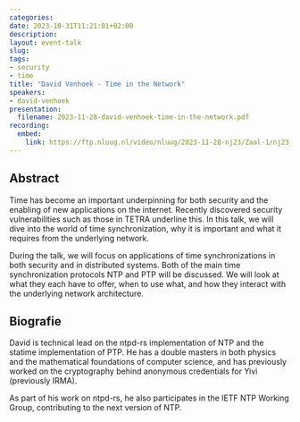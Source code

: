 ```yaml
---
categories:
date: 2023-10-31T11:21:01+02:00
description:
layout: event-talk
slug:
tags:
- security
- time
title: "David Venhoek - Time in the Network"
speakers:
- david-venhoek
presentation:
  filename: 2023-11-28-david-venhoek-time-in-the-network.pdf
recording:
  embed:
    link: https://ftp.nluug.nl/video/nluug/2023-11-28-nj23/Zaal-1/nj23_zaal-1_01_Time_in_the_Network_-_David_Venhoek.webm
---
```


## Abstract

Time has become an important underpinning for both security and the enabling of new applications on the internet. Recently discovered security vulnerabilities such as those in TETRA underline this. In this talk, we will dive into the world of time synchronization, why it is important and what it requires from the underlying network.

During the talk, we will focus on applications of time synchronizations in both security and in distributed systems. Both of the main time synchronization protocols NTP and PTP will be discussed. We will look at what they each have to offer, when to use what, and how they interact with the underlying network architecture.

## Biografie

David is technical lead on the ntpd-rs implementation of NTP and the statime implementation of PTP. He has a double masters in both physics and the mathematical foundations of computer science, and has previously worked on the cryptography behind anonymous credentials for Yivi (previously IRMA).

As part of his work on ntpd-rs, he also participates in the IETF NTP Working Group, contributing to the next version of NTP.
